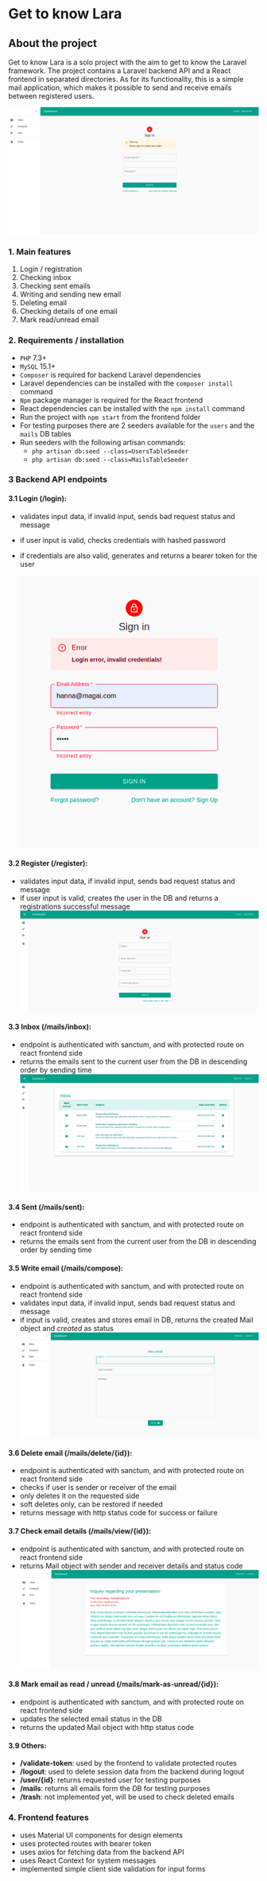 # Get to know Lara


##  About the project

Get to know Lara is a solo project with the aim to get to know the Laravel framework.
The project contains a Laravel backend API and a React frontend in separated directories.
As for its functionality, this is a simple mail application, which makes it possible to send and receive emails between registered users.

![home](get-to-know-lara-backend/lara/resources/images/login.png)

### 1. Main features
1. Login / registration
2. Checking inbox
3. Checking sent emails
4. Writing and sending new email
5. Deleting email
6. Checking details of one email
7. Mark read/unread email

### 2. Requirements / installation
- `PHP` 7.3+
- `MySQL` 15.1+
- `Composer` is required for backend Laravel dependencies
- Laravel dependencies can be installed with the `composer install` command
- `Npm` package manager is required for the React frontend
- React dependencies can be installed with the `npm install` command
- Run the project with `npm start` from the frontend folder
- For testing purposes there are 2 seeders available for the `users` and the `mails` DB tables
- Run seeders with the following artisan commands:
  - `php artisan db:seed --class=UsersTableSeeder`
  - `php artisan db:seed --class=MailsTableSeeder`

### 3 Backend API endpoints
 #### 3.1 Login (/login):
- validates input data, if invalid input, sends bad request status and message
- if user input is valid, checks credentials with hashed password
- if credentials are also valid, generates and returns a bearer token for the user
 
  ![home](get-to-know-lara-backend/lara/resources/images/login_error.png)

#### 3.2 Register (/register):
- validates input data, if invalid input, sends bad request status and message
- if user input is valid, creates the user in the DB and returns a registrations successful message
  ![home](get-to-know-lara-backend/lara/resources/images/register.png)

#### 3.3 Inbox (/mails/inbox):
- endpoint is authenticated with sanctum, and with protected route on react frontend side
- returns the emails sent to the current user from the DB in descending order by sending time
  ![home](get-to-know-lara-backend/lara/resources/images/inbox.png)

#### 3.4 Sent (/mails/sent):
- endpoint is authenticated with sanctum, and with protected route on react frontend side
- returns the emails sent from the current user from the DB in descending order by sending time

#### 3.5 Write email (/mails/compose):
- endpoint is authenticated with sanctum, and with protected route on react frontend side
- validates input data, if invalid input, sends bad request status and message
- if input is valid, creates and stores email in DB, returns the created Mail object and *created* as status
  ![home](get-to-know-lara-backend/lara/resources/images/compose.png)

#### 3.6 Delete email (/mails/delete/{id}):
- endpoint is authenticated with sanctum, and with protected route on react frontend side
- checks if user is sender or receiver of the email
- only deletes it on the requested side
- soft deletes only, can be restored if needed
- returns message with http status code for success or failure

#### 3.7 Check email details (/mails/view/{id}):
- endpoint is authenticated with sanctum, and with protected route on react frontend side
- returns Mail object with sender and receiver details and status code
  ![home](get-to-know-lara-backend/lara/resources/images/mail_details.png)

#### 3.8 Mark email as read / unread (/mails/mark-as-unread/{id}):
- endpoint is authenticated with sanctum, and with protected route on react frontend side
- updates the selected email status in the DB
- returns the updated Mail object with http status code

#### 3.9 Others:
- **/validate-token**: used by the frontend to validate protected routes
- **/logout**: used to delete session data from the backend during logout
- **/user/{id}**: returns requested user for testing purposes
- **/mails**: returns all emails form the DB for testing purposes
- **/trash**: not implemented yet, will be used to check deleted emails

### 4. Frontend features
- uses Material UI components for design elements
- uses protected routes with bearer token
- uses axios for fetching data from the backend API
- uses React Context for system messages
- implemented simple client side validation for input forms
